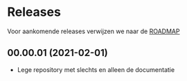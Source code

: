 # Releases

Voor aankomende releases verwijzen we naar de [ROADMAP](ROADMAP.md)

## 00.00.01 (2021-02-01)

- Lege repository met slechts en alleen de documentatie
